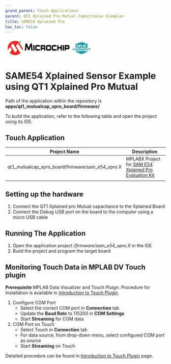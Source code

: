 ```yaml
---
grand_parent: Touch Applications
parent: QT1 Xplained Pro Mutual Capacitance Examples
title: SAME54 Xplained Pro
has_toc: false
---
```

![Microchip logo](../../../images/microchip_logo.png)
![Harmony logo small](../../../images/microchip_mplab_harmony_logo_small.png)

#  SAME54 Xplained Sensor Example using QT1 Xplained Pro Mutual 

Path of the application within the repository is **apps/qt1_mutualcap_xpro_board/firmware/**

To build the application, refer to the following table and open the project using its IDE.

## Touch Application

| Project Name      | Description                                    |
| ----------------- | ---------------------------------------------- |
| qt1_mutualcap_xpro_board/firmware/sam_e54_xpro.X    | MPLABX Project for [SAM E54 Xplained Pro Evaluation Kit](https://www.microchip.com/developmenttools/ProductDetails/atsame54-xpro)|
|||

## Setting up the hardware
1. Connect the QT1 Xplained pro Mutual capacitance to the Xplained Board
2. Connect the Debug USB port on the board to the computer using a micro USB cable

## Running The Application

1. Open the application project */firmware/sam_e54_xpro.X* in the IDE
2. Build the project and program the target board
## Monitoring Touch Data in MPLAB DV Touch plugin
**Prerequisite**
MPLAB Data Visualizer and Touch Pluign. Procedure for Installation is available in [Introduction to Touch Plugin](https://microchipdeveloper.com/touch:introduction-to-touch-plugin).

1. Configure COM Port
    -    Select the correct COM port in **Connection** tab
    -    Update the **Baud Rate** to 115200 in **COM Settings**
    -    Start **Streaming** for COM data
2. COM Port on Touch
    - Select Touch in **Connection** tab
    - For data source, from drop-down menu, select configured COM port as source
    - Start **Streaming** on Touch

Detailed procedure can be found in [Introduction to Touch Plugin](https://microchipdeveloper.com/touch:introduction-to-touch-plugin) page.

